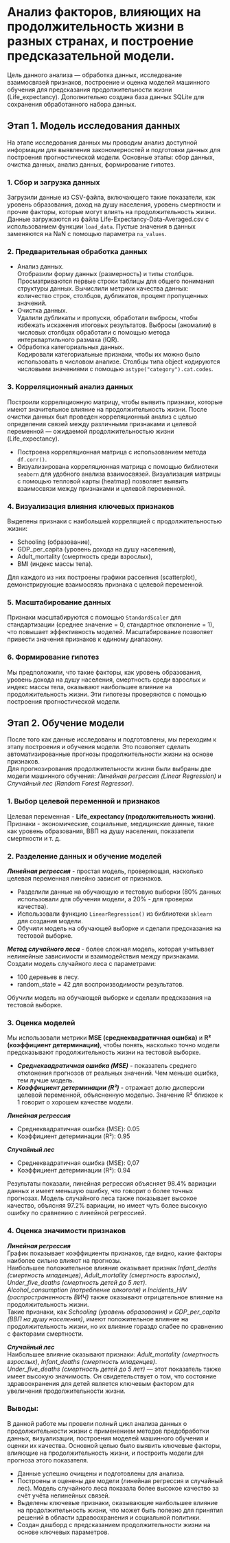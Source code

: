 # Анализ факторов, влияющих на продолжительность жизни в разных странах, и построение предсказательной модели. 

Цель данного анализа — обработка данных, исследование взаимосвязей признаков, построение и оценка моделей машинного обучения для предсказания продолжительности жизни (Life_expectancy). Дополнительно создана база данных SQLite для сохранения обработанного набора данных.

## Этап 1. Модель исследования данных 
На этапе исследования данных мы проводим анализ доступной информации для выявления закономерностей и подготовки данных для построения прогностической модели.
Основные этапы: сбор данных, очистка данных, анализ данных, формирование гипотез.

### 1.	Сбор и загрузка данных
Загрузили данные из CSV-файла, включающего такие показатели, как уровень образования, доход на душу населения, уровень смертности и прочие факторы, которые могут влиять на продолжительность жизни.
Данные загружаются из файла Life-Expectancy-Data-Averaged.csv с использованием функции `load_data`. Пустые значения в данных заменяются на NaN с помощью параметра `na_values`.

### 2.	Предварительная обработка данных
   - Анализ данных.  
Отобразили форму данных (размерность) и типы столбцов. Просматриваются первые строки таблицы для общего понимания структуры данных.
Вычислили метрики качества данных: количество строк, столбцов, дубликатов, процент пропущенных значений.
   - Очистка данных.  
Удалили дубликаты и пропуски, обработали выбросы, чтобы избежать искажения итоговых результатов. Выбросы (аномалии) в числовых столбцах обработали с помощью метода интерквартильного размаха (IQR).
   - Обработка категориальных данных.  
Кодировали категориальные признаки, чтобы их можно было использовать в числовом анализе. Столбцы типа object кодируются числовыми значениями с помощью `astype("category").cat.codes`.


### 3.	Корреляционный анализ данных
Построили корреляционную матрицу, чтобы выявить признаки, которые имеют значительное влияние на продолжительность жизни.
После очистки данных был проведен корреляционный анализ с целью определения связей между различными признаками и целевой переменной — ожидаемой продолжительностью жизни (Life_expectancy).
-	Построена корреляционная матрица с использованием метода `df.corr()`.
-	Визуализирована корреляционная матрица с помощью библиотеки `seaborn` для удобного анализа взаимосвязей.
Визуализация матрицы с помощью тепловой карты (heatmap) позволяет выявить взаимосвязи между признаками и целевой переменной.

### 4.	Визуализация влияния ключевых признаков
Выделены признаки с наибольшей корреляцией с продолжительностью жизни:  
- Schooling (образование),
- GDP_per_capita (уровень дохода на душу населения),
- Adult_mortality (смертность среди взрослых),
- BMI (индекс массы тела).
  
Для каждого из них построены графики рассеяния (scatterplot), демонстрирующие взаимосвязь признака с целевой переменной.

### 5.	Масштабирование данных
Признаки масштабируются с помощью `StandardScaler` для стандартизации (среднее значение = 0, стандартное отклонение = 1), что повышает эффективность моделей. Масштабирование позволяет привести значения признаков к единому диапазону.

### 6.	Формирование гипотез
Мы предположили, что такие факторы, как уровень образования, уровень дохода на душу населения, смертность среди взрослых и индекс массы тела, оказывают наибольшее влияние на продолжительность жизни. Эти гипотезы проверяются с помощью построения прогностической модели.

## Этап 2. Обучение модели 
После того как данные исследованы и подготовлены, мы переходим к этапу построения и обучения модели. Это позволяет сделать автоматизированные прогнозы продолжительности жизни на основе признаков.  
Для прогнозирования продолжительности жизни были выбраны две модели машинного обучения: *Линейная регрессия (Linear Regression)* и *Случайный лес (Random Forest Regressor)*.

### 1.	Выбор целевой переменной и признаков
Целевая переменная - **Life_expectancy (продолжительность жизни)**.  
Признаки - экономические, социальные, медицинские данные, такие как уровень образования, ВВП на душу населения, показатели смертности и т. д.

### 2.	Разделение данных и обучение моделей
***Линейная регрессия*** - простая модель, проверяющая, насколько целевая переменная линейно зависит от признаков.  
- Разделили данные на обучающую и тестовую выборки (80% данных использовали для обучения модели, а 20% - для проверки качества).  
- Использовали функцию `LinearRegression()` из библиотеки `sklearn` для создания модели.  
- Обучили модель на обучающей выборке и сделали предсказания на тестовой выборке.

***Метод случайного леса*** - более сложная модель, которая учитывает нелинейные зависимости и взаимодействия между признаками. 
Создали модель случайного леса с параметрами:  
- 100 деревьев в лесу.
- random_state = 42 для воспроизводимости результатов.
  
Обучили модель на обучающей выборке и сделали предсказания на тестовой выборке.

### 3.	Оценка моделей
Мы использовали метрики **MSE (среднеквадратичная ошибка)** и **R² (коэффициент детерминации)**, чтобы понять, насколько точно модели предсказывают продолжительность жизни на тестовой выборке.  
- ***Среднеквадратичная ошибка (MSE)*** - показатель среднего отклонения прогнозов от реальных значений. Чем меньше ошибка, тем лучше модель.
- ***Коэффициент детерминации (R²)*** - отражает долю дисперсии целевой переменной, объясненную моделью. Значение R² близкое к 1 говорит о хорошем качестве модели.


***Линейная регрессия***  
- Среднеквадратичная ошибка (MSE): 0.05  
- Коэффициент детерминации (R²): 0.95
  
***Случайный лес***  
- Среднеквадратичная ошибка (MSE): 0,07  
- Коэффициент детерминации (R²): 0.94

Результаты показали, линейная регрессия объясняет 98.4% вариации данных и имеет меньшую ошибку, что говорит о более точных прогнозах.
Модель случайного леса также показывает высокое качество, объясняя 97.2% вариации, но имеет чуть более высокую ошибку по сравнению с линейной регрессией.

### 4.	Оценка значимости признаков
***Линейная регрессия***  
График показывает коэффициенты признаков, где видно, какие факторы наиболее сильно влияют на прогнозы.  
Наибольшее положительное влияние оказывает признак *Infant_deaths (смертность младенцев)*, *Adult_mortality (смертность взрослых)*, *Under_five_deaths (смертность детей до 5 лет)*.  
*Alcohol_consumption (потребление алкоголя)* и *Incidents_HIV (распространенность ВИЧ)* также оказывают отрицательное влияние на продолжительность жизни.  
Такие признаки, как *Schooling (уровень образования)* и *GDP_per_capita (ВВП на душу населения)*, имеют положительное влияние на продолжительность жизни, но их влияние гораздо слабее по сравнению с факторами смертности.  

***Случайный лес***  
Наибольшее влияние оказывают признаки: *Adult_mortality (смертность взрослых)*, *Infant_deaths (смертность младенцев)*.   
*Under_five_deaths (смертность детей до 5 лет)* — этот показатель также имеет высокую значимость. Он свидетельствует о том, что состояние здравоохранения для детей является ключевым фактором для увеличения продолжительности жизни.

### Выводы:  
В данной работе мы провели полный цикл анализа данных о продолжительности жизни с применением методов предобработки данных, визуализации, построения моделей машинного обучения и оценки их качества. Основной целью было выявить ключевые факторы, влияющие на продолжительность жизни, и построить модели для прогноза этого показателя.  
- Данные успешно очищены и подготовлены для анализа.
- Построены и оценены две модели (линейная регрессия и случайный лес). Модель случайного леса показала более высокое качество за счёт учёта нелинейных связей.
- Выделены ключевые признаки, оказывающие наибольшее влияние на продолжительность жизни, что может быть полезно для принятия решений в области здравоохранения и социальной политики.
- Создан дашборд с предсказанием продолжительности жизни на основе ключевых параметров.
